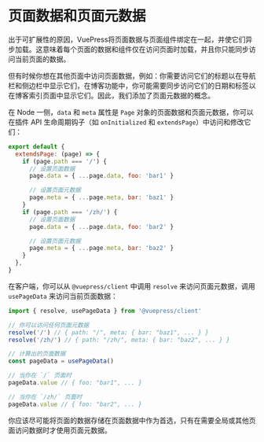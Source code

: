 # 页面数据和页面元数据

出于可扩展性的原因，VuePress将页面数据与页面组件绑定在一起，并使它们异步加载。这意味着每个页面的数据和组件仅在访问页面时加载，并且你只能同步访问当前页面的数据。

但有时候你想在其他页面中访问页面数据，例如：你需要访问它们的标题以在导航栏和侧边栏中显示它们，在博客功能中，你可能需要同步访问它们的日期和标签以在博客索引页面中显示它们。因此，我们添加了页面元数据的概念。

在 Node 一侧，`data` 和 `meta` 属性是 `Page` 对象的页面数据和页面元数据，你可以在插件 API 生命周期钩子（如 `onInitialized` 和 `extendsPage`）中访问和修改它们：

```js
export default {
  extendsPage: (page) => {
    if (page.path === '/') {
      // 设置页面数据
      page.data = { ...page.data, foo: 'bar1' }

      // 设置页面元数据
      page.meta = { ...page.meta, bar: 'baz1' }
    }
    if (page.path === '/zh/') {
      // 设置页面数据
      page.data = { ...page.data, foo: 'bar2' }

      // 设置页面元数据
      page.meta = { ...page.meta, bar: 'baz2' }
    }
  },
}
```

在客户端，你可以从 `@vuepress/client` 中调用 `resolve` 来访问页面元数据，调用 `usePageData` 来访问当前页面数据：

```js
import { resolve, usePageData } from '@vuepress/client'

// 你可以访问任何页面元数据
resolve('/') // { path: "/", meta: { bar: "baz1", ... } }
resolve('/zh/') // { path: "/zh/", meta: { bar: "baz2", ... } }

// 计算出的页面数据
const pageData = usePageData()

// 当你在 `/` 页面时
pageData.value // { foo: "bar1", ... }

// 当你在 `/zh/` 页面时
pageData.value // { foo: "bar2", ... }
```

你应该尽可能将页面的数据存储在页面数据中作为首选，只有在需要全局或其他页面访问数据时才使用页面元数据。
